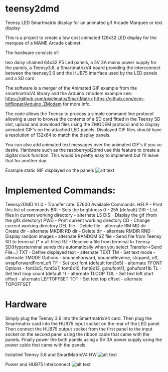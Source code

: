 # teensy2dmd
Teensy LED Smartmatrix display for an animated gif Arcade Marquee or text display


This is a project to create a low cost animated 128x32 LED display for the marquee of a MAME Arcade cabinet.

The hardware consists of:

  two daisy chained 64x32 P5 Led panels,
  a 5V 3A mains power supply for the panels,
  a Teensy3.6,
  a SmartmatrixV4 board providing the interconnect between the teensey3.6 and the HUB75 interface used by the LED panels
  and a SD card

The software is  a merger of the Animated GIF example from the smartmatrixV4 library and the Arduino zmodem example see:
	https://github.com/pixelmatix/SmartMatrix
	https://github.com/ecm-bitflipper/Arduino_ZModem
for more info.


The code allows the Teensy to process a simple command line protocol allowing a user to browse the contents of
a SD card fitted in the Teensy SD slot, upload and download files using the ZMODEM protocol and to display
animated GIF's on the attached LED panels. Displayed GIF files should have a resolution of 132x64 to match the
display panels.

You can also add animated text messages over the animated GIF's if you so desire. Hardware such as the raspberrypi2dmd
use this feature to create a digital clock function. This would be pretty easy to implement but I'll leave that for another
day.

Example static GIF displayed on the panels
![alt text](https://github.com/gi1mic/teensy2dmd/blob/master/photos/street-fighter.jpg " Example static GIF displayed on the panels")


# Implemented Commands:

Teensy2DMD V1.0 - Transfer rate: 57600
Available Commands:
HELP     - Print this list of commands
BRI      - Sets the brightness 0 - 255 (default)
DIR      - List files in current working directory - alternate LS
DIS <gif>- Display the gif (from the gifs directory)
PWD      - Print current working directory
CD       - Change current working directory
DEL file - Delete file - alternate RM
MD  dir  - Create dir - alternate MKDIR
RD  dir  - Delete dir - alternate RMDIR
RND      - Display random images - alternate RANDOM
SZ  file - Send file from Teensy SD to terminal (* = all files)
RZ       - Receive a file from terminal to Teensy SD(Hyperterminal sends this
           automatically when you select Transfer->Send File...)
TXT      - Define displayed text - alternate TEXT
TM       - Set text mode  - alternate TMODE
           Options - bounceForward, bounceReverse, stopped, off, wrapForwardFromLeft
TF       - Set text font (default font3x5) - alternate TFONT
           Options - font3x5, font5x7, font6x10, font8x13, gohufont11, gohufont11b
TL       - Set text loop count (default 1) - alternate TLOOP
TOL      - Set text left start offset - alternate LEFTOFFSET
TOT      - Set text top offset - alternate TOPOFFSET



# Hardware
Simply plug the Teensy 3.6 into the SmartmatrixV4 card. Then plug the Smartmatrix card into the HUB75 input socket on the rear of the LED panel.
Then connect the HUB75 output socket from the first panel to the input socket on the second panel using the ribbon cable that came with the panels.
Finally power the both panels using a 5V 3A power supply using the power cable that came with the panels. 

Installed Teensy 3.6 and SmartMatrixV4 HW
![alt text](https://github.com/gi1mic/teensy2dmd/blob/master/photos/Installed%20Hardware.JPG " Installed Teensy 3.6 and SmartMatrixV4 HW")

Power and HUB75 Interconnect
![alt text](https://github.com/gi1mic/teensy2dmd/blob/master/photos/Pwr%20%26%20interconnect.jpg " Power and HUB75 Interconnect")


